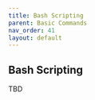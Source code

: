 ```yaml
---
title: Bash Scripting
parent: Basic Commands
nav_order: 41
layout: default
---
```


## Bash Scripting

TBD